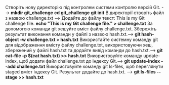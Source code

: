 Створіть нову директорію під контролем системи контролю версій Git. -->
    **mkdir git_challenge**
    **cd git_challenge**
    **git init**
В директорії створіть файл з назвою challenge.txt -->
Додайте до файлу текст: This is my Git challenge file.
    **echo "This is my Git challenge file." > challenge.txt**
За допомогою команди git хешуйте вміст файлу challenge.txt.
Збережіть результат виконання команди у файлі з назвою hash.txt.-->
    **git hash-object -w challenge.txt > hash.txt**
Використайте системну команду git для відображення вмісту файлу challenge.txt, використовуючи хеш, збережений у файлі hash.txt та додайте вивід команди до hash.txt.-->
    **git cat-file -p $(cat hash.txt) >> hash.txt**
Використовуйте команду update-index, щоб додати файл challenge.txt до індексу Git.-->
    **git update-index --add challenge.txt**
Використовуйте команду git ls-files, щоб переглянути staged вміст індексу Git. Результат додайте до hash.txt. -->
    **git ls-files --stage >> hash.txt**
